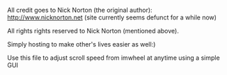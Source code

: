 All credit goes to Nick Norton (the original author): http://www.nicknorton.net (site currently seems defunct for a while now)

All rights rights reserved to Nick Norton (mentioned above).

Simply hosting to make other's lives easier as well:)

Use this file to adjust scroll speed from imwheel at anytime using a simple GUI
